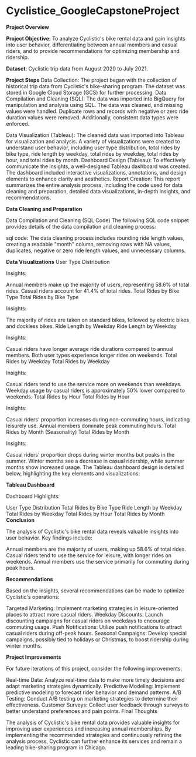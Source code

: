 # Cyclistice_GoogleCapstoneProject
**Project Overview**

**Project Objective:** To analyze Cyclistic's bike rental data and gain insights into user behavior, differentiating between annual members and casual riders, and to provide recommendations for optimizing membership and ridership.

**Dataset**: Cyclistic trip data from August 2020 to July 2021.

**Project Steps**
Data Collection: The project began with the collection of historical trip data from Cyclistic's bike-sharing program. The dataset was stored in Google Cloud Storage (GCS) for further processing.
Data Compilation and Cleaning (SQL): The data was imported into BigQuery for manipulation and analysis using SQL. The data was cleaned, and missing values were handled. Duplicate rows and records with negative or zero ride duration values were removed. Additionally, consistent data types were enforced.

Data Visualization (Tableau): The cleaned data was imported into Tableau for visualization and analysis. A variety of visualizations were created to understand user behavior, including user type distribution, total rides by bike type, ride length by weekday, total rides by weekday, total rides by hour, and total rides by month.
Dashboard Design (Tableau): To effectively communicate the insights, a well-designed Tableau dashboard was created. The dashboard included interactive visualizations, annotations, and design elements to enhance clarity and aesthetics.
Report Creation: This report summarizes the entire analysis process, including the code used for data cleaning and preparation, detailed data visualizations, in-depth insights, and recommendations.

**Data Cleaning and Preparation**

Data Compilation and Cleaning (SQL Code)
The following SQL code snippet provides details of the data compilation and cleaning process:

sql code:
The data cleaning process includes rounding ride length values, creating a readable "month" column, removing rows with NA values, duplicates, negative or zero ride length values, and unnecessary columns.

**Data Visualizations**
User Type Distribution

Insights:

Annual members make up the majority of users, representing 58.6% of total rides.
Casual riders account for 41.4% of total rides.
Total Rides by Bike Type
Total Rides by Bike Type

Insights:

The majority of rides are taken on standard bikes, followed by electric bikes and dockless bikes.
Ride Length by Weekday
Ride Length by Weekday

Insights:

Casual riders have longer average ride durations compared to annual members.
Both user types experience longer rides on weekends.
Total Rides by Weekday
Total Rides by Weekday

Insights:

Casual riders tend to use the service more on weekends than weekdays.
Weekday usage by casual riders is approximately 50% lower compared to weekends.
Total Rides by Hour
Total Rides by Hour

Insights:

Casual riders' proportion increases during non-commuting hours, indicating leisurely use.
Annual members dominate peak commuting hours.
Total Rides by Month (Seasonality)
Total Rides by Month

Insights:

Casual riders' proportion drops during winter months but peaks in the summer.
Winter months see a decrease in casual ridership, while summer months show increased usage.
The Tableau dashboard design is detailed below, highlighting the key elements and visualizations:

**Tableau Dashboard**

Dashboard Highlights:

User Type Distribution
Total Rides by Bike Type
Ride Length by Weekday
Total Rides by Weekday
Total Rides by Hour
Total Rides by Month
**Conclusion**

The analysis of Cyclistic's bike rental data reveals valuable insights into user behavior. Key findings include:

Annual members are the majority of users, making up 58.6% of total rides.
Casual riders tend to use the service for leisure, with longer rides on weekends.
Annual members use the service primarily for commuting during peak hours.

**Recommendations**

Based on the insights, several recommendations can be made to optimize Cyclistic's operations:

Targeted Marketing: Implement marketing strategies in leisure-oriented places to attract more casual riders.
Weekday Discounts: Launch discounting campaigns for casual riders on weekdays to encourage commuting usage.
Push Notifications: Utilize push notifications to attract casual riders during off-peak hours.
Seasonal Campaigns: Develop special campaigns, possibly tied to holidays or Christmas, to boost ridership during winter months.

**Project Improvements**

For future iterations of this project, consider the following improvements:

Real-time Data: Analyze real-time data to make more timely decisions and adapt marketing strategies dynamically.
Predictive Modeling: Implement predictive modeling to forecast rider behavior and demand patterns.
A/B Testing: Conduct A/B testing on marketing strategies to determine their effectiveness.
Customer Surveys: Collect user feedback through surveys to better understand preferences and pain points.
Final Thoughts

The analysis of Cyclistic's bike rental data provides valuable insights for improving user experiences and increasing annual memberships. By implementing the recommended strategies and continuously refining the analysis process, Cyclistic can further enhance its services and remain a leading bike-sharing program in Chicago.

